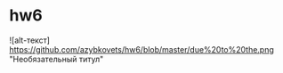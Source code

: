 # hw6
![alt-текст] https://github.com/azybkovets/hw6/blob/master/due%20to%20the.png "Необязательный титул"
